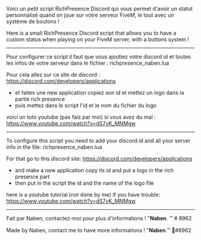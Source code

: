 Voici un petit script RichPresence Discord qui vous permet d'avoir un statut personnalisé quand on joue sur votre serveur FiveM, le tout avec un système de boutons !

Here is a small RichPresence Discord script that allows you to have a custom status when playing on your FiveM server, with a buttons system !

___________________________


Pour configurer ce script il faut que vous ajoutiez votre discord id et toutes les infos de votre serveur dans le fichier : richpresence_naben.lua

Pour cela allez sur ce site de discord : https://discord.com/developers/applications
- et faites une new application copiez son id et mettez un logo dans la partie rich presence
- puis mettez dans le script l'id et le nom du fichier du logo

voici un tuto youtube (pas fais par moi) si vous avez du mal : https://www.youtube.com/watch?v=dS7vK_MNMgw

___________________________

To configure this script you need to add your discord id and all your server info in the file: richpresence_naben.lua

For that go to this discord site: https://discord.com/developers/applications
- and make a new application copy its id and put a logo in the rich presence part
- then put in the script the id and the name of the logo file

here is a youtube tutorial (not done by me) if you have trouble: https://www.youtube.com/watch?v=dS7vK_MNMgw

___________________________

Fait par Naben, contactez-moi pour plus d'informations ! "𝐍𝐚𝐛𝐞𝐧. ™ # 8962

Made by Naben, contact me to have more informations ! "𝐍𝐚𝐛𝐞𝐧.™ 🌴#8962
